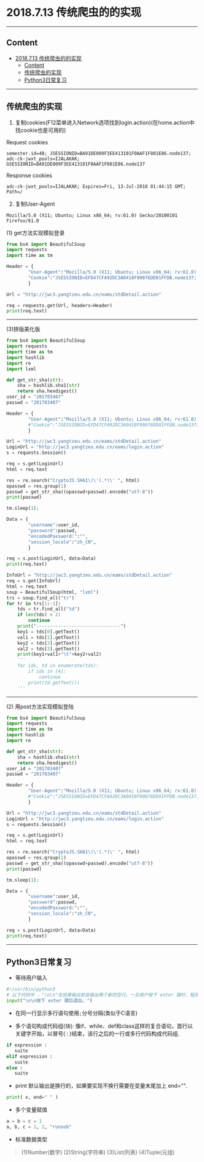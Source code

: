 # 2018.7.13 传统爬虫的的实现

---

## Content

<!-- TOC -->

- [2018.7.13 传统爬虫的的实现](#2018713-传统爬虫的的实现)
    - [Content](#content)
    - [传统爬虫的实现](#传统爬虫的实现)
    - [Python3日常复习](#python3日常复习)

<!-- /TOC -->

---

## 传统爬虫的实现

1. 复制cookies(F12菜单进入Network选项找到login.action)(在home.action中找cookie也是可用的)

Request cookies
```
semester.id=48; JSESSIONID=BA91DE009F3EE413101F0AAF1F801E86.node137; adc-ck-jwxt_pools=IJALAKAK; GSESSIONID=BA91DE009F3EE413101F0AAF1F801E86.node137
```

Response cookies
```
adc-ck-jwxt_pools=IJALAKAK; Expires=Fri, 13-Jul-2018 01:44:15 GMT; Path=/
```

2. 复制User-Agent

```
Mozilla/5.0 (X11; Ubuntu; Linux x86_64; rv:61.0) Gecko/20100101 Firefox/61.0
```

(1) get方法实现模拟登录
```python
from bs4 import BeautifulSoup
import requests
import time as tm

Header = {
        "User-Agent":"Mozilla/5.0 (X11; Ubuntu; Linux x86_64; rv:61.0) Gecko/20100101 Firefox/61.0",
        "Cookie":"JSESSIONID=EFD47CFA92DC3A0418F90076DD01FFDB.node137; adc-ck-jwxt_pools=IJALAKAK; GSESSIONID=EFD47CFA92DC3A0418F90076DD01FFDB.node137"
        }

Url = "http://jwc3.yangtzeu.edu.cn/eams/stdDetail.action"

req = requests.get(Url, headers=Header)
print(req.text)

```
---

(3)排版美化版
```python
from bs4 import BeautifulSoup
import requests
import time as tm
import hashlib
import re
import lxml

def get_str_sha(str):
    sha = hashlib.sha1(str)
    return sha.hexdigest()
user_id = "201703407"
passwd = "201703407"

Header = {
        "User-Agent":"Mozilla/5.0 (X11; Ubuntu; Linux x86_64; rv:61.0) Gecko/20100101 Firefox/61.0",
        #"Cookie":"JSESSIONID=EFD47CFA92DC3A0418F90076DD01FFDB.node137; adc-ck-jwxt_pools=IJALAKAK; GSESSIONID=EFD47CFA92DC3A0418F90076DD01FFDB.node137"
        }

Url = "http://jwc3.yangtzeu.edu.cn/eams/stdDetail.action"
LoginUrl = "http://jwc3.yangtzeu.edu.cn/eams/login.action"
s = requests.Session()

req = s.get(LoginUrl)
html = req.text

res = re.search("CryptoJS.SHA1\(\'(.*)\' ", html)
opasswd = res.group(1)
passwd = get_str_sha((opasswd+passwd).encode("utf-8"))
print(passwd)

tm.sleep(1);

Data = {
        "username":user_id,
        "password":passwd,
        "encodedPassword:":"",
        "session_locale":"zh_CN",
        }

req = s.post(LoginUrl, data=Data)
print(req.text)

InfoUrl = "http://jwc3.yangtzeu.edu.cn/eams/stdDetail.action"
req = s.get(InfoUrl)
html = req.text
soup = BeautifulSoup(html, "lxml")
trs = soup.find_all("tr")
for tr in trs[1:-1]:
    tds = tr.find_all("td")
    if len(tds) < 2:
        continue
    print("-------------------------------")
    key1 = tds[0].getText()
    val1 = tds[1].getText()
    key2 = tds[2].getText()
    val2 = tds[3].getText()
    print(key1+val1+"\t"+key2+val2)
    '''
    for idx, td in enumerate(tds):
        if idx in [4]:
            continue
        print(td.getText())
    '''
```

---

(2) 用post方法实现模拟登陆

```python
from bs4 import BeautifulSoup
import requests
import time as tm
import hashlib
import re

def get_str_sha(str):
    sha = hashlib.sha1(str)
    return sha.hexdigest()
user_id = "201703407"
passwd = "201703407"

Header = {
        "User-Agent":"Mozilla/5.0 (X11; Ubuntu; Linux x86_64; rv:61.0) Gecko/20100101 Firefox/61.0",
        #"Cookie":"JSESSIONID=EFD47CFA92DC3A0418F90076DD01FFDB.node137; adc-ck-jwxt_pools=IJALAKAK; GSESSIONID=EFD47CFA92DC3A0418F90076DD01FFDB.node137"
        }

Url = "http://jwc3.yangtzeu.edu.cn/eams/stdDetail.action"
LoginUrl = "http://jwc3.yangtzeu.edu.cn/eams/login.action"
s = requests.Session()

req = s.get(LoginUrl)
html = req.text

res = re.search("CryptoJS.SHA1\(\'(.*)\' ", html)
opasswd = res.group(1)
passwd = get_str_sha((opasswd+passwd).encode("utf-8"))
print(passwd)

tm.sleep(1);

Data = {
        "username":user_id,
        "password":passwd,
        "encodedPassword:":"",
        "session_locale":"zh_CN",
        }

req = s.post(LoginUrl, data=Data)
print(req.text)
```



---

## Python3日常复习

- 等待用户输入
```python
#!/usr/bin/python3
# 以下代码中 ，"\n\n"在结果输出前会输出两个新的空行。一旦用户按下 enter 键时，程序将退出。
input("\n\n按下 enter 键后退出。")
```

- 在同一行显示多行语句使用`;`分号分隔(类似于C语言)

- 多个语句构成代码组(块): 像if、while、def和class这样的复合语句，首行以关键字开始，以冒号( : )结束，该行之后的一行或多行代码构成代码组.
```python
if expression : 
   suite
elif expression : 
   suite 
else : 
   suite
```
- print 默认输出是换行的，如果要实现不换行需要在变量末尾加上 end="".
```python
print( x, end=" " )
```

- 多个变量赋值
```python
a = b = c = 1
a, b, c = 1, 2, "runoob"
```

- 标准数据类型

> (1)Number(数字)
> (2)String(字符串)
> (3)List(列表)
> (4)Tuple(元组)